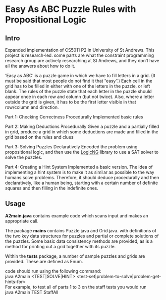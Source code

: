 # Easy As ABC Puzzle Rules with Propositional Logic
## Intro
 Expanded implementation of CS5011 P2 in University of St Andrews. This project is research-led. some parts are what the constraint programming research group are actively researching at St Andrews, and they don’t have all the answers about how to do it.

 ‘Easy as ABC’ is a puzzle game in which we have to fill letters in a grid. (It must be said that most people do not find it that “easy”.) Each cell in the grid has to be filled in either with one of the letters in the puzzle, or left blank. The rules of the puzzle state that each letter in the puzzle should appear once in each row and column (but not twice). Also, where a letter outside the grid is given, it has to be the first letter visible in that row/column and direction.

 
 Part 1: Checking Correctness Procedurally
 Implemented basic rules

 Part 2: Making Deductions Procedurally
 Given a puzzle and a partially filled in grid, produce a grid in which some deductions are made and filled in the grid based on the rules and clues

 Part 3: Solving Puzzles Declaratively
 Encoded the problem using propositional logic, and then use the [LogicNG](https://github.com/logic-ng/LogicNG) library to use a SAT solver to solve the puzzles.

 Part 4: Creating a Hint System
 Implemented a basic version. The idea of implementing a hint system is to make it as similar as possible to the way humans solve problems. Therefore, it should deduce procedurally and then declaratively, like a human being, starting with a certain number of definite squares and then filling in the indefinite ones.


 ## Usage
 **A2main.java** contains example code which scans input and makes an appropriate call.

 The package **mains** contains Puzzle.java and Grid.java. with definitions of the two key data structures for puzzles and partial or complete solutions of the puzzles. Some basic data consistency methods are provided, as is a method for printing out a grid together with its puzzle.

 Within the **tests** package, a number of sample puzzles and grids are provided. These are defined as Enum.

code should run using the following command:<br>
java A2main <TEST|SOLVE|HINT> <test-set|problem-to-solve|problem-get-hints-for><br>
For example, to test all of parts 1 to 3 on the staff tests you would run<br>
java A2main TEST StaffAll